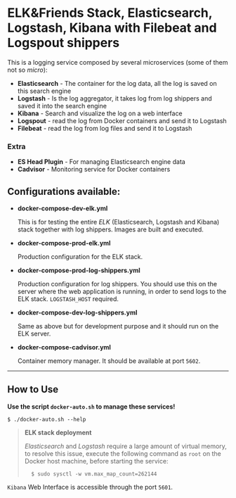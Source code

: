# ELK&Friends Stack, Elasticsearch, Logstash, Kibana with Filebeat and Logspout shippers

This is a logging service composed by several microservices (some of them not so *micro*):

- **Elasticsearch** - The container for the log data, all the log is saved on this search engine
- **Logstash** - Is the log aggregator, it takes log from log shippers and saved it into the search engine
- **Kibana** - Search and visualize the log on a web interface
- **Logspout** - read the log from Docker containers and send it to Logstash
- **Filebeat** - read the log from log files and send it to Logstash

### Extra

- **ES Head Plugin** - For managing Elasticsearch engine data
- **Cadvisor** - Monitoring service for Docker containers


## Configurations available:

- **docker-compose-dev-elk.yml**

  This is for testing the entire *ELK* (Elasticsearch, Logstash and Kibana) stack together with log shippers.
  Images are built and executed.

- **docker-compose-prod-elk.yml**

  Production configuration for the ELK stack.

- **docker-compose-prod-log-shippers.yml**

  Production configuration for log shippers.
  You should use this on the server where the web application is running, 
  in order to send logs to the ELK stack. `LOGSTASH_HOST` required.

- **docker-compose-dev-log-shippers.yml**

  Same as above but for development purpose and it should run on the ELK server.

- **docker-compose-cadvisor.yml**

  Container memory manager. It should be available at port `5602`.

---

## How to Use


**Use the script `docker-auto.sh` to manage these services!**

    $ ./docker-auto.sh --help


> **ELK stack deployment**
> 
> *Elasticsearch* and *Logstash* require a large amount of virtual memory, to resolve this issue,
> execute the following command as `root` on the Docker host machine, before starting the service:
>
>       $ sudo sysctl -w vm.max_map_count=262144

`Kibana` Web Interface is accessible through the port `5601`.
